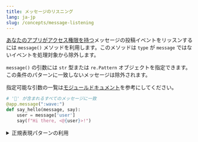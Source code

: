```yaml
---
title: メッセージのリスニング
lang: ja-jp
slug: /concepts/message-listening
---
```


[あなたのアプリがアクセス権限を持つ](https://api.slack.com/messaging/retrieving#permissions)メッセージの投稿イベントをリッスンするには `message()` メソッドを利用します。このメソッドは `type` が `message` ではないイベントを処理対象から除外します。

`message()` の引数には `str` 型または `re.Pattern` オブジェクトを指定できます。この条件のパターンに一致しないメッセージは除外されます。

<span>指定可能な引数の一覧は<a href="https://tools.slack.dev/bolt-python/api-docs/slack_bolt/kwargs_injection/args.html">モジュールドキュメント</a>を参考にしてください。</span>
```python
# '👋' が含まれるすべてのメッセージに一致
@app.message(":wave:")
def say_hello(message, say):
    user = message['user']
    say(f"Hi there, <@{user}>!")
```

<details>
<summary>
正規表現パターンの利用
</summary>

文字列の代わりに `re.compile()` メソッドを使用すれば、より細やかな条件指定ができます。

```python
import re

@app.message(re.compile("(hi|hello|hey)"))
def say_hello_regex(say, context):
    # 正規表現のマッチ結果は context.matches に設定される
    greeting = context['matches'][0]
    say(f"{greeting}, how are you?")
```
</details>